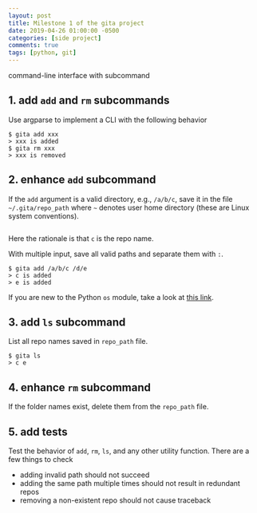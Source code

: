 ```yaml
---
layout: post
title: Milestone 1 of the gita project
date: 2019-04-26 01:00:00 -0500
categories: [side project]
comments: true
tags: [python, git]
---
```


 command-line interface with subcommand

## 1. add `add` and `rm` subcommands

Use argparse to implement a CLI with the following behavior

```
$ gita add xxx
> xxx is added
$ gita rm xxx
> xxx is removed
```

## 2. enhance `add` subcommand

If the `add` argument is a valid directory, e.g., `/a/b/c`,
save it in the file `~/.gita/repo_path` where `~` denotes user home directory
(these are Linux system conventions).

```
```

Here the rationale is that `c` is the repo name.

With multiple input, save all valid paths and separate them with `:`.

```
$ gita add /a/b/c /d/e
> c is added
> e is added
```

If you are new to the Python `os` module, take a look at [this link](https://automatetheboringstuff.com/chapter8/).

## 3. add `ls` subcommand

List all repo names saved in `repo_path` file.

```
$ gita ls
> c e
```

## 4. enhance `rm` subcommand

If the folder names exist, delete them from the `repo_path` file.

## 5. add tests

Test the behavior of `add`, `rm`, `ls`, and any other utility function.
There are a few things to check

- adding invalid path should not succeed
- adding the same path multiple times should not result in redundant repos
- removing a non-existent repo should not cause traceback


